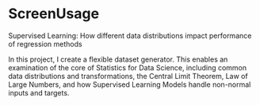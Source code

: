 # ScreenUsage
Supervised Learning: How different data distributions impact performance of regression methods

In this project, I create a flexible dataset generator. This enables an examination of the core of Statistics for Data Science, including common data distributions and transformations, the Central Limit Theorem, Law of Large Numbers, and how Supervised Learning Models handle non-normal inputs and targets.
